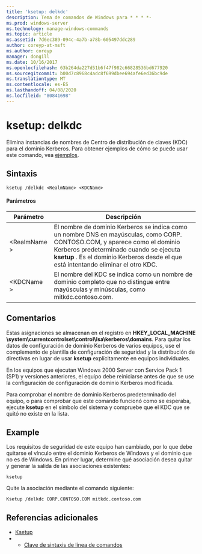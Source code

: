 ```yaml
---
title: 'ksetup: delkdc'
description: Tema de comandos de Windows para * * * *-
ms.prod: windows-server
ms.technology: manage-windows-commands
ms.topic: article
ms.assetid: 7d6ec389-094c-4a7b-a78b-605497ddc289
author: coreyp-at-msft
ms.author: coreyp
manager: dongill
ms.date: 10/16/2017
ms.openlocfilehash: 63b264da227d51b6f47f982c66828536bd677920
ms.sourcegitcommit: b00d7c8968c4adc8f699dbee694afe6ed36bc9de
ms.translationtype: MT
ms.contentlocale: es-ES
ms.lasthandoff: 04/08/2020
ms.locfileid: "80841698"
---
```

# <a name="ksetupdelkdc"></a>ksetup: delkdc



Elimina instancias de nombres de Centro de distribución de claves (KDC) para el dominio Kerberos. Para obtener ejemplos de cómo se puede usar este comando, vea [ejemplos](#BKMK_Examples).

## <a name="syntax"></a>Sintaxis

```
ksetup /delkdc <RealmName> <KDCName>
```

#### <a name="parameters"></a>Parámetros

|Parámetro|Descripción|
|---------|-----------|
|\<RealmName >|El nombre de dominio Kerberos se indica como un nombre DNS en mayúsculas, como CORP. CONTOSO.COM, y aparece como el dominio Kerberos predeterminado cuando se ejecuta **ksetup** . Es el dominio Kerberos desde el que está intentando eliminar el otro KDC.|
|\<KDCName >|El nombre del KDC se indica como un nombre de dominio completo que no distingue entre mayúsculas y minúsculas, como mitkdc.contoso.com.|

## <a name="remarks"></a>Comentarios

Estas asignaciones se almacenan en el registro en **HKEY_LOCAL_MACHINE \system\currentcontrolset\control\lsa\kerberos\domains**. Para quitar los datos de configuración de dominio Kerberos de varios equipos, use el complemento de plantilla de configuración de seguridad y la distribución de directivas en lugar de usar **ksetup** explícitamente en equipos individuales.

En los equipos que ejecutan Windows 2000 Server con Service Pack 1 (SP1) y versiones anteriores, el equipo debe reiniciarse antes de que se use la configuración de configuración de dominio Kerberos modificada.

Para comprobar el nombre de dominio Kerberos predeterminado del equipo, o para comprobar que este comando funcionó como se esperaba, ejecute **ksetup** en el símbolo del sistema y compruebe que el KDC que se quitó no existe en la lista.

## <a name="examples"></a><a name=BKMK_Examples></a>Example

Los requisitos de seguridad de este equipo han cambiado, por lo que debe quitarse el vínculo entre el dominio Kerberos de Windows y el dominio que no es de Windows. En primer lugar, determine qué asociación desea quitar y generar la salida de las asociaciones existentes:
```
ksetup
```
Quite la asociación mediante el comando siguiente:
```
Ksetup /delkdc CORP.CONTOSO.COM mitkdc.contoso.com
```

## <a name="additional-references"></a>Referencias adicionales

-   [Ksetup](ksetup.md)
-   - [Clave de sintaxis de línea de comandos](command-line-syntax-key.md)